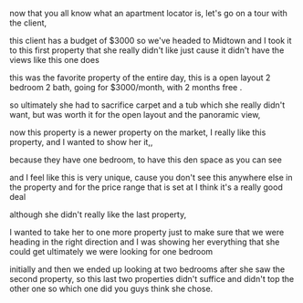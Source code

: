 <!-- 既然你们都知道公寓定位专员是做什么的了，那咱们就和客户一起去实地看看（公寓）吧。
“now that” 是一个从属连词，引导原因状语从句， 表示 “既然；由于”，通常用于引导一个新出现的情况或已知的事实，且该情况与主句的内容有因果关系。
apartment 的读音：英 [əˈpɑːtmənt]，美 [əˈpɑːrtmənt] 。该词主要用作名词，常见释义为 “公寓套房” 
“locator”: 定位者；查找者：从事定位或查找工作的人.
“go on a tour” 常见的意思为 “去旅行；进行游览” ，强调有组织、有计划地到各处参观、观光。
 -->
now that you all know what an apartment locator is, let's go on a tour with the client,

<!-- 这位客户的预算是 3000 美元，所以我们前往了市中心商业区（Midtown），我带她看了第一处房产，但她不太喜欢，仅仅是因为那处房产没有像这一处这样的景观。
“headed to” 是 “head to” 的过去式，前往；朝…… 方向行进：表示朝着某个地点移动，强调动作的方向性。
“Midtown” 的音标：英 [ˈmɪdtaʊn]；美 [ˈmɪdtaʊn] 它常见的翻译为 “市中心区；商业区” ，一般指城市中处于中心位置，商业活动较为集中的区域。
“took it to” 是 “take it to” 的过去式，带…… 到（某地）：“it” 指代具体的人或事物，“take...to...” 这个短语基本意思是把某人或某物从一个地方带到另一个地方。
“property” 常见词性为名词，音标：英 [ˈprɒpəti]；美 [ˈprɑːpərti] 房产；不动产：指土地、房屋等固定资产。
 -->
this client has a budget of $3000 so we've headed to Midtown and I took it to this first property that she really didn't like just cause it didn't have the views like this one does

<!-- 这是一整天看下来最受欢迎的房产。这是套开放式布局的两居室两卫公寓，月租 3000 美元，还赠送两个月免租期。 
“going for” 意思是 “售价为；要价” ，常用来表明商品或服务的价格。
-->
this was the favorite property of the entire day, this is a open layout 2 bedroom 2 bath, going for $3000/month, with 2 months free .

<!-- 所以最终，她不得不放弃地毯和浴缸，这其实并非她所愿，但考虑到开放式布局和全景视野，这样的牺牲还是值得的。
“ultimately” 的音标：英 [ˈʌltɪmətli]；美 [ˈʌltɪmətli]它是副词，常见翻译为 “最终；最后；归根结底；根本上” ，在句子中常用来强调经过一系列事件、过程或考虑之后，最终出现的情况或得出的结论。
“sacrifice” 的音标：英 [ˈsækrɪfaɪs]；美 [ˈsækrɪfaɪs] 牺牲；舍弃.
“but was worth it” 常见的意思是 “但这是值得的” ，它是一个省略句，完整表述可能是 “but it was worth it”，“it” 指代前文提到的做出牺牲、付出代价等行为 。
“panoramic” 的音标：英 [ˌpænəˈræmɪk]；美 [ˌpænəˈræmɪk]意为 “全景的；远景的；全貌的”，常用来描述能够展示广阔范围、完整场景或全方位视角的事物
 -->
so ultimately she had to sacrifice carpet and a tub which she really didn't want, but was worth it for the open layout and the panoramic view, 

<!-- 这套房产是市场上较新的房源。我真的很喜欢它，所以想展示给她看。
 -->
now this property is a newer property on the market, I really like this property, and I wanted to show her it,,

<!-- 正如你所见，因为它们（指这类房型）有一间卧室，还有这样一个小书房空间。
“den” 常见词性为名词，音标：英 [den]；美 [den] ，（家中的）私室，书房：指家中较为私密、安静，用于阅读、工作、休闲等的房间。
 -->
because they have one bedroom, to have this den space as you can see 

<!-- 我觉得这非常独特，因为在其他房产中你看不到这样的设计，而且就设定的价格区间而言，我认为这真的很划算。
“good deal” 划算的交易；物美价廉：描述购买行为时，意味着以合理甚至低廉的价格获得了优质商品或服务
 -->
and I feel like this is very unique, cause you don't see this anywhere else in the property and for the price range that is set at I think it's a really good deal 
<!-- 虽然她并不是很喜欢上一处房产。 -->
although she didn't really like the last property, 

<!-- 我想再带她去看一处房产，只是为了确保我们找房的方向是正确的，并且让她看到所有她最终可能得到的选择。毕竟我们当时找的是一居室。
ultimately 的音标：英 [ˈʌltɪmətli]，美 [ˈʌltɪmətli] 它是副词，常见的翻译为 “最终；最后；归根结底；根本上” 。常强调经过一系列过程、思考或事件后，最终出现的情况或得出的结论 。
 -->
I wanted to take her to one more property just to make sure that we were heading in the right direction and I was showing her everything that she could get ultimately we were looking for one bedroom 

<!-- 最初，我们在找一居室的公寓，在她看过第二处房产后，我们最后开始看两居室的。所以，这最后两处房产没能满足需求，也没有比另一处更好。那么，你们觉得她选了哪一处呢？

 -->
initially and then we ended up looking at two bedrooms after she saw the second property, so this last two properties didn't suffice and didn't top the other one so which one did you guys think she chose.